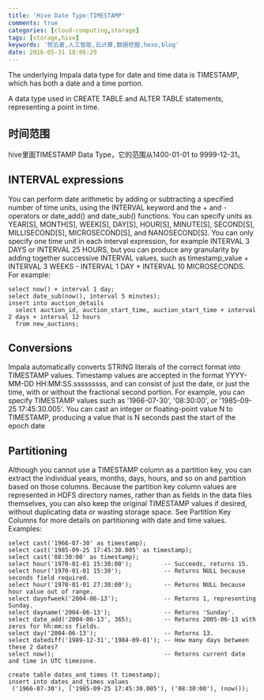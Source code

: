 ```yaml
---
title: 'Hive Date Type:TIMESTAMP'
comments: true
categories: [cloud-computing,storage]
tags: [storage,hive]
keywords: '牧云者,人工智能,云计算,数据挖掘,hexo,blog'
date: 2016-05-31 18:06:29
---
```

The underlying Impala data type for date and time data is TIMESTAMP, which has both a date and a time portion.
<!--more-->
A data type used in CREATE TABLE and ALTER TABLE statements, representing a point in time.
## 时间范围
hive里面TIMESTAMP Data Type，它的范围从1400-01-01 to 9999-12-31。
## INTERVAL expressions
You can perform date arithmetic by adding or subtracting a specified number of time units, using the INTERVAL keyword and the + and - operators or date_add() and date_sub() functions. You can specify units as YEAR[S], MONTH[S], WEEK[S], DAY[S], HOUR[S], MINUTE[S], SECOND[S], MILLISECOND[S], MICROSECOND[S], and NANOSECOND[S]. You can only specify one time unit in each interval expression, for example INTERVAL 3 DAYS or INTERVAL 25 HOURS, but you can produce any granularity by adding together successive INTERVAL values, such as timestamp_value + INTERVAL 3 WEEKS - INTERVAL 1 DAY + INTERVAL 10 MICROSECONDS.
For example:
```
select now() + interval 1 day;
select date_sub(now(), interval 5 minutes);
insert into auction_details
  select auction_id, auction_start_time, auction_start_time + interval 2 days + interval 12 hours
  from new_auctions;
  ```
## Conversions
 Impala automatically converts STRING literals of the correct format into TIMESTAMP values. Timestamp values are accepted in the format YYYY-MM-DD HH:MM:SS.sssssssss, and can consist of just the date, or just the time, with or without the fractional second portion. For example, you can specify TIMESTAMP values such as '1966-07-30', '08:30:00', or '1985-09-25 17:45:30.005'. You can cast an integer or floating-point value N to TIMESTAMP, producing a value that is N seconds past the start of the epoch date

 ## Partitioning
 Although you cannot use a TIMESTAMP column as a partition key, you can extract the individual years, months, days, hours, and so on and partition based on those columns. Because the partition key column values are represented in HDFS directory names, rather than as fields in the data files themselves, you can also keep the original TIMESTAMP values if desired, without duplicating data or wasting storage space. See Partition Key Columns for more details on partitioning with date and time values.
 Examples:
 ```
 select cast('1966-07-30' as timestamp);
select cast('1985-09-25 17:45:30.005' as timestamp);
select cast('08:30:00' as timestamp);
select hour('1970-01-01 15:30:00');         -- Succeeds, returns 15.
select hour('1970-01-01 15:30');            -- Returns NULL because seconds field required.
select hour('1970-01-01 27:30:00');         -- Returns NULL because hour value out of range.
select dayofweek('2004-06-13');             -- Returns 1, representing Sunday.
select dayname('2004-06-13');               -- Returns 'Sunday'.
select date_add('2004-06-13', 365);         -- Returns 2005-06-13 with zeros for hh:mm:ss fields.
select day('2004-06-13');                   -- Returns 13.
select datediff('1989-12-31','1984-09-01'); -- How many days between these 2 dates?
select now();                               -- Returns current date and time in UTC timezone.

create table dates_and_times (t timestamp);
insert into dates_and_times values
  ('1966-07-30'), ('1985-09-25 17:45:30.005'), ('08:30:00'), (now());
  ```
